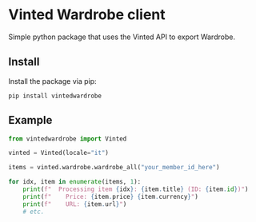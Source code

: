 # Vinted Wardrobe client
Simple python package that uses the Vinted API to export Wardrobe.

## Install
Install the package via pip:
```
pip install vintedwardrobe
```
## Example

```py
from vintedwardrobe import Vinted

vinted = Vinted(locale="it")

items = vinted.wardrobe.wardrobe_all("your_member_id_here")

for idx, item in enumerate(items, 1):
    print(f"  Processing item {idx}: {item.title} (ID: {item.id})")
    print(f"    Price: {item.price} {item.currency}")
    print(f"    URL: {item.url}")
    # etc.
```

